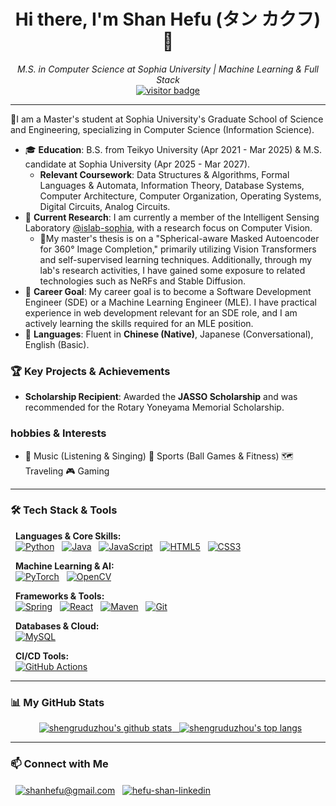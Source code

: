 <h1 align="center">
  Hi there, I'm Shan Hefu (タン カクフ) 👋
</h1>

<p align="center">
  <em>M.S. in Computer Science at Sophia University | Machine Learning & Full Stack </em>
  <br />
  <a href="https://github.com/shengruduzhou">
    <img src="https://visitor-badge.laobi.icu/badge?page_id=shengruduzhou.shengruduzhou&left_text=Visitors" alt="visitor badge"/>
  </a>
</p>

---

🌟I am a Master's student at Sophia University's Graduate School of Science and Engineering, specializing in Computer Science (Information Science). 

- 🎓 **Education**: B.S. from Teikyo University (Apr 2021 - Mar 2025) & M.S. candidate at Sophia University (Apr 2025 - Mar 2027).
  - **Relevant Coursework**: Data Structures & Algorithms, Formal Languages & Automata, Information Theory, Database Systems, Computer Architecture, Computer Organization, Operating Systems, Digital Circuits, Analog Circuits.
- 🔭 **Current Research**:  I am currently a member of the Intelligent Sensing Laboratory [@islab-sophia](https://github.com/islab-sophia), with a research focus on Computer Vision.
  - 🌟My master's thesis is on a "Spherical-aware Masked Autoencoder for 360° Image Completion," primarily utilizing Vision Transformers and self-supervised learning techniques. Additionally, through my lab's research activities, I have gained some exposure to related technologies such as NeRFs and Stable Diffusion.
- 🌱 **Career Goal**: My career goal is to become a Software Development Engineer (SDE) or a Machine Learning Engineer (MLE). I have practical experience in web development relevant for an SDE role, and I am actively learning the skills required for an MLE position.
- 💬 **Languages**: Fluent in **Chinese (Native)**, Japanese (Conversational), English (Basic).

### 🏆 Key Projects & Achievements
- **Scholarship Recipient**: Awarded the **JASSO Scholarship** and was recommended for the Rotary Yoneyama Memorial Scholarship.

###  hobbies & Interests
- 🎵 Music (Listening & Singing) 🏀 Sports (Ball Games & Fitness) 🗺️ Traveling 🎮 Gaming

---

### 🛠️ Tech Stack & Tools

<p align="left">
  <strong>Languages & Core Skills:</strong><br>
    <a href="https://www.python.org" target="_blank" rel="noreferrer"><img alt="Python" src="https://img.shields.io/badge/Python-3776AB?style=for-the-badge&logo=python&logoColor=white"></a>
  <a href="https://openjdk.java.net/" target="_blank" rel="noreferrer"><img alt="Java" src="https://img.shields.io/badge/Java-ED8B00?style=for-the-badge&logo=openjdk&logoColor=white"></a>
  <a href="https://developer.mozilla.org/en-US/docs/Web/JavaScript" target="_blank" rel="noreferrer"><img alt="JavaScript" src="https://img.shields.io/badge/JavaScript-F7DF1E?style=for-the-badge&logo=javascript&logoColor=black"></a>
  <a href="https://developer.mozilla.org/en-US/docs/Web/Guide/HTML/HTML5" target="_blank" rel="noreferrer"><img alt="HTML5" src="https://img.shields.io/badge/HTML5-E34F26?style=for-the-badge&logo=html5&logoColor=white"></a>
  <a href="https://developer.mozilla.org/en-US/docs/Web/CSS/CSS3" target="_blank" rel="noreferrer"><img alt="CSS3" src="https://img.shields.io/badge/CSS3-1572B6?style=for-the-badge&logo=css3&logoColor=white"></a>
</p>
<p align="left">
  <strong>Machine Learning & AI:</strong><br>
  <a href="https://pytorch.org/" target="_blank" rel="noreferrer"><img alt="PyTorch" src="https://img.shields.io/badge/PyTorch-EE4C2C?style=for-the-badge&logo=pytorch&logoColor=white"></a>
  <a href="https://opencv.org/" target="_blank" rel="noreferrer"><img alt="OpenCV" src="https://img.shields.io/badge/OpenCV-5C3EE8?style=for-the-badge&logo=opencv&logoColor=white"></a>
</p>
<p align="left">
  <strong>Frameworks & Tools:</strong><br>
  <a href="https://spring.io/" target="_blank" rel="noreferrer"><img alt="Spring" src="https://img.shields.io/badge/Spring-6DB33F?style=for-the-badge&logo=spring&logoColor=white"></a>
  <a href="https://reactjs.org/" target="_blank" rel="noreferrer"><img alt="React" src="https://img.shields.io/badge/React-20232A?style=for-the-badge&logo=react&logoColor=61DAFB"></a>
  <a href="https://maven.apache.org/" target="_blank" rel="noreferrer"><img alt="Maven" src="https://img.shields.io/badge/Apache_Maven-C71A36?style=for-the-badge&logo=apachemaven&logoColor=white"></a>
  <a href="https://git-scm.com/" target="_blank" rel="noreferrer"><img alt="Git" src="https://img.shields.io/badge/Git-F05032?style=for-the-badge&logo=git&logoColor=white"></a>
</p>
<p align="left">
  <strong>Databases & Cloud:</strong><br>
  <a href="https://www.mysql.com/" target="_blank" rel="noreferrer"><img alt="MySQL" src="https://img.shields.io/badge/MySQL-4479A1?style=for-the-badge&logo=mysql&logoColor=white"></a>
</p>
<p align="left">
  <strong>CI/CD Tools:</strong><br>
  <a href="https://github.com/features/actions" target="_blank" rel="noreferrer"><img alt="GitHub Actions" src="https://img.shields.io/badge/GitHub_Actions-2088FF?style=for-the-badge&logo=githubactions&logoColor=white"></a>
</p>

---

### 📊 My GitHub Stats

<p align="center">
    <a href="https://github.com/shengruduzhou" target="_blank" rel="noreferrer">
    <img src="https://github-readme-stats.vercel.app/api?username=shengruduzhou&show_icons=true&locale=en&theme=tokyonight&count_private=true" alt="shengruduzhou's github stats"/>
    <img src="https://github-readme-stats.vercel.app/api/top-langs/?username=shengruduzhou&layout=compact&locale=en&theme=tokyonight" alt="shengruduzhou's top langs"/>
  </a>
</p>

---

### 📫 Connect with Me

<p align="left">
    <a href="mailto:shanhefu@gmail.com" target="blank"><img align="center" src="https://img.shields.io/badge/Gmail-D14836?style=for-the-badge&logo=gmail&logoColor=white" alt="shanhefu@gmail.com" /></a>
  <a href="https://linkedin.com/in/hefu-shan-054b24361/" target="blank"><img align="center" src="https://img.shields.io/badge/LinkedIn-0077B5?style=for-the-badge&logo=linkedin&logoColor=white" alt="hefu-shan-linkedin" /></a>
</p>
